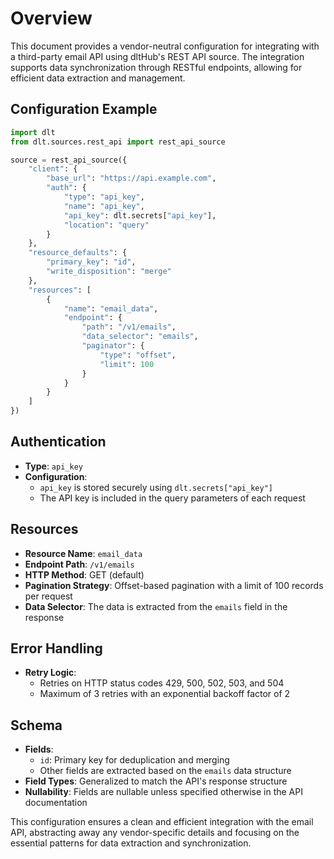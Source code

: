 # Overview

This document provides a vendor-neutral configuration for integrating with a third-party email API using dltHub's REST API source. The integration supports data synchronization through RESTful endpoints, allowing for efficient data extraction and management.

## Configuration Example

```python
import dlt
from dlt.sources.rest_api import rest_api_source

source = rest_api_source({
    "client": {
        "base_url": "https://api.example.com",
        "auth": {
            "type": "api_key",
            "name": "api_key",
            "api_key": dlt.secrets["api_key"],
            "location": "query"
        }
    },
    "resource_defaults": {
        "primary_key": "id",
        "write_disposition": "merge"
    },
    "resources": [
        {
            "name": "email_data",
            "endpoint": {
                "path": "/v1/emails",
                "data_selector": "emails",
                "paginator": {
                    "type": "offset",
                    "limit": 100
                }
            }
        }
    ]
})
```

## Authentication

- **Type**: `api_key`
- **Configuration**: 
  - `api_key` is stored securely using `dlt.secrets["api_key"]`
  - The API key is included in the query parameters of each request

## Resources

- **Resource Name**: `email_data`
- **Endpoint Path**: `/v1/emails`
- **HTTP Method**: GET (default)
- **Pagination Strategy**: Offset-based pagination with a limit of 100 records per request
- **Data Selector**: The data is extracted from the `emails` field in the response

## Error Handling

- **Retry Logic**: 
  - Retries on HTTP status codes 429, 500, 502, 503, and 504
  - Maximum of 3 retries with an exponential backoff factor of 2

## Schema

- **Fields**: 
  - `id`: Primary key for deduplication and merging
  - Other fields are extracted based on the `emails` data structure
- **Field Types**: Generalized to match the API's response structure
- **Nullability**: Fields are nullable unless specified otherwise in the API documentation

This configuration ensures a clean and efficient integration with the email API, abstracting away any vendor-specific details and focusing on the essential patterns for data extraction and synchronization.